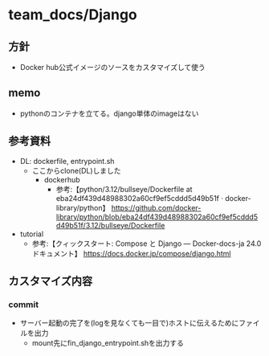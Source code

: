 # team_docs/Django

## 方針
- Docker hub公式イメージのソースをカスタマイズして使う

## memo
- pythonのコンテナを立てる。django単体のimageはない

## 参考資料
- DL: dockerfile, entrypoint.sh 
  - ここからclone(DL)しました 
    - dockerhub
      - 参考:【python/3.12/bullseye/Dockerfile at eba24df439d48988302a60cf9ef5cddd5d49b51f · docker-library/python】 https://github.com/docker-library/python/blob/eba24df439d48988302a60cf9ef5cddd5d49b51f/3.12/bullseye/Dockerfile
- tutorial
	- 参考:【クィックスタート: Compose と Django — Docker-docs-ja 24.0 ドキュメント】 https://docs.docker.jp/compose/django.html

## カスタマイズ内容

### commit
- サーバー起動の完了を(logを見なくても一目で)ホストに伝えるためにファイルを出力
  - mount先にfin_django_entrypoint.shを出力する